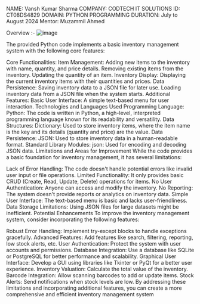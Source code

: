 NAME: Vansh Kumar Sharma
COMPANY: CODTECH IT SOLUTIONS
ID: CT08DS4829
DOMAIN: PYTHON PROGRAMMING
DURATION: July to August 2024
Mentor: Muzammil Ahmed



Overview :-
![image](https://github.com/user-attachments/assets/fa3834f4-89aa-4f06-b16c-43c84d8ad94c)



The provided Python code implements a basic inventory management system with the following core features:

Core Functionalities:
Item Management:
Adding new items to the inventory with name, quantity, and price details.
Removing existing items from the inventory.
Updating the quantity of an item.
Inventory Display:
Displaying the current inventory items with their quantities and prices.
Data Persistence:
Saving inventory data to a JSON file for later use.
Loading inventory data from a JSON file when the system starts.
Additional Features:
Basic User Interface:
A simple text-based menu for user interaction.
Technologies and Languages Used
Programming Language:
Python: The code is written in Python, a high-level, interpreted programming language known for its readability and versatility.
Data Structures:
Dictionary: Used to store inventory items, where the item name is the key and its details (quantity and price) are the value.
Data Persistence:
JSON: Used to store inventory data in a human-readable format.
Standard Library Modules:
json: Used for encoding and decoding JSON data.
Limitations and Areas for Improvement
While the code provides a basic foundation for inventory management, it has several limitations:

Lack of Error Handling: The code doesn't handle potential errors like invalid user input or file operations.
Limited Functionality: It only provides basic CRUD (Create, Read, Update, Delete) operations for items.
No User Authentication: Anyone can access and modify the inventory.
No Reporting: The system doesn't provide reports or analytics on inventory data.
Simple User Interface: The text-based menu is basic and lacks user-friendliness.
Data Storage Limitations: Using JSON files for large datasets might be inefficient.
Potential Enhancements
To improve the inventory management system, consider incorporating the following features:

Robust Error Handling: Implement try-except blocks to handle exceptions gracefully.
Advanced Features: Add features like search, filtering, reporting, low stock alerts, etc.
User Authentication: Protect the system with user accounts and permissions.
Database Integration: Use a database like SQLite or PostgreSQL for better performance and scalability.
Graphical User Interface: Develop a GUI using libraries like Tkinter or PyQt for a better user experience.
Inventory Valuation: Calculate the total value of the inventory.
Barcode Integration: Allow scanning barcodes to add or update items.
Stock Alerts: Send notifications when stock levels are low.
By addressing these limitations and incorporating additional features, you can create a more comprehensive and efficient inventory management system

